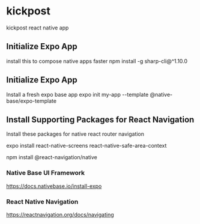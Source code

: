 # kickpost
kickpost react native app

## Initialize Expo App
install this to compose native apps faster
npm install -g sharp-cli@^1.10.0

## Initialize Expo App
Install a fresh expo base app
expo init my-app --template @native-base/expo-template

## Install Supporting Packages for React Navigation
Install these packages for native react router navigation

expo install react-native-screens react-native-safe-area-context

npm install @react-navigation/native


### Native Base UI Framework
https://docs.nativebase.io/install-expo


### React Native Navigation
https://reactnavigation.org/docs/navigating
